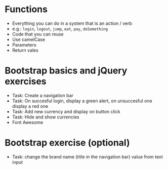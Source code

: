 # Functions

  - Everything you can do in a system that is an action / verb
  - e.g.: `login`, `logout`, `jump`, `eat`, `pay`, `doSomething`
  - Code that you can reuse
  - Use camelCase
  - Parameters
  - Return vales

# Bootstrap basics and jQuery exercises

  - Task: Create a navigation bar
  - Task: On succesful login, display a green alert, on unsuccesful one display a red one
  - Task: Add new currency and display on button click
  - Task: Hide and show currencies
  - Font Awesome

# Bootstrap exercise (optional)

  - Task: change the  brand name (title in the navigation bar) value from text input